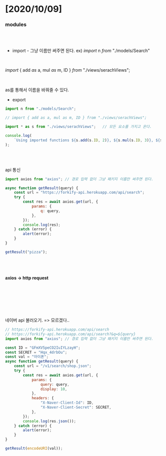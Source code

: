 # [2020/10/09]



### modules

</br></br>

- import    - 그냥 이름만 써주면 된다. ex) *import* n *from* "./models/Search"

</br>

*import* { add *as* a, mul *as* m, ID } *from* "./views/serachViews";

</br>

as를 통해서 이름을 바꿔줄 수 있다. 

- export

```js
import n from "./models/Search";

// import { add as a, mul as m, ID } from "./views/serachViews";

import * as s from "./views/serachViews";   // 모든 요소를 가지고 온다. 

console.log(
    `Using imported functions ${s.add(s.ID, 2)}, ${s.mul(s.ID, 3)}, ${s.ID}`
);

```

</br></br>

api 통신

```js
import axios from "axios"; // 경로 입력 없이 그냥 패키지 이름만 써주면 된다.

async function getResult(query) {
    const url = "https://forkify-api.herokuapp.com/api/search";
    try {
        const res = await axios.get(url, {
            params: {
                q: query,
            },
        });
        console.log(res);
    } catch (error) {
        alert(error);
    }
}

getResult("pizza");

```





</br></br>

#### axios   -> http request















</br></br></br></br></br>













네이버 api 불러오기. => 모르겠다..

```js
// https://forkify-api.herokuapp.com/api/search
// https://forkify-api.herokuapp.com/api/search?&q=${query}
import axios from "axios"; // 경로 입력 없이 그냥 패키지 이름만 써주면 된다.

const ID = "GFmXV5peCO2IuIYLzayH";
const SECRET = "Hqx_4drbOu";
const val = "아이폰";
async function getResult(query) {
    const url = "/v1/search/shop.json";
    try {
        const res = await axios.get(url, {
            params: {
                query: query,
                display: 10,
            },
            headers: {
                "X-Naver-Client-Id": ID,
                "X-Naver-Client-Secret": SECRET,
            },
        });
        console.log(res.json());
    } catch (error) {
        alert(error);
    }
}

getResult(encodeURI(val));

```

